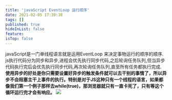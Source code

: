 ```yaml
---
title: 'javaScript EventLoop 运行顺序'
date: 2021-02-05 17:39:38
tags: []
published: true
hideInList: false
feature: 
isTop: false
---
```

javaScript是一门单线程语言就是运用EventLoop 来决定事物运行的顺序的顺序.
js执行代码分为同步和异步,进程会优先执行同步代码,之后轮询任务队列,但当异步代码执行完后会优先执行同步代码,再次轮询任务队列,直至所有任务都执行完成.
**使用异步的好处是你只需要设置好异步的触发条件就可以去干别的事情了，所以异步不会阻塞主干上事件的执行。特别是对于JS这种只有一个线程的语言，如果都像我们第一个例子那样去while(true)，那浏览器就只有一直卡死了，只有等这个循环运行完才会有响应。**
![](https://webopener.github.io/post-images/1612520265363.bmp)